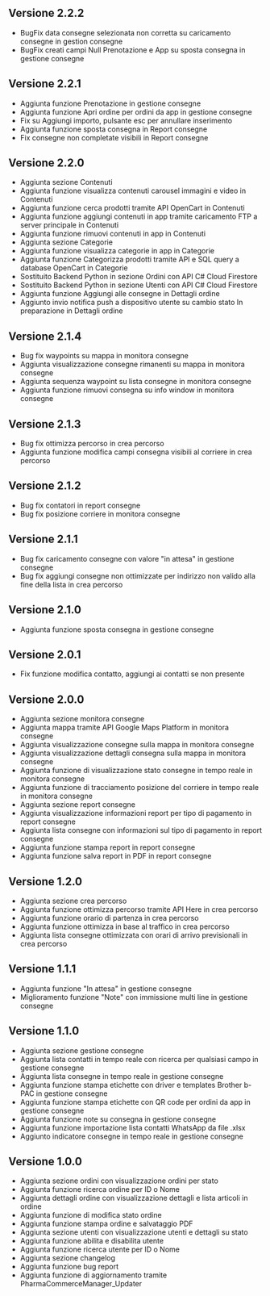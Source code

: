 ## Versione 2.2.2
- BugFix data consegne selezionata non corretta su caricamento consegne in gestion consegne
- BugFix creati campi Null Prenotazione e App su sposta consegna in gestione consegne 


## Versione 2.2.1
- Aggiunta funzione Prenotazione in gestione consegne
- Aggiunta funzione Apri ordine per ordini da app in gestione consegne
- Fix su Aggiungi importo, pulsante esc per annullare inserimento
- Aggiunta funzione sposta consegna in Report consegne
- Fix consegne non completate visibili in Report consegne


## Versione 2.2.0
- Aggiunta sezione Contenuti
- Aggiunta funzione visualizza contenuti carousel immagini e video in Contenuti
- Aggiunta funzione cerca prodotti tramite API OpenCart in Contenuti
- Aggiunta funzione aggiungi contenuti in app tramite caricamento FTP a server principale in Contenuti
- Aggiunta funzione rimuovi contenuti in app in Contenuti
- Aggiunta sezione Categorie
- Aggiunta funzione visualizza categorie in app in Categorie
- Aggiunta funzione Categorizza prodotti tramite API e SQL query a database OpenCart in Categorie
- Sostituito Backend Python in sezione Ordini con API C# Cloud Firestore
- Sostituito Backend Python in sezione Utenti con API C# Cloud Firestore
- Aggiunta funzione Aggiungi alle consegne in Dettagli ordine
- Aggiunto invio notifica push a dispositivo utente su cambio stato In preparazione in Dettagli ordine


## Versione 2.1.4
- Bug fix waypoints su mappa in monitora consegne
- Aggiunta visualizzazione consegne rimanenti su mappa in monitora consegne
- Aggiunta sequenza waypoint su lista consegne in monitora consegne
- Aggiunta funzione rimuovi consegna su info window in monitora consegne


## Versione 2.1.3 
- Bug fix ottimizza percorso in crea percorso
- Aggiunta funzione modifica campi consegna visibili al corriere in crea percorso


## Versione 2.1.2 
- Bug fix contatori in report consegne
- Bug fix posizione corriere in monitora consegne


## Versione 2.1.1 
- Bug fix caricamento consegne con valore "in attesa" in gestione consegne
- Bug fix aggiungi consegne non ottimizzate per indirizzo non valido alla fine della lista in crea percorso


## Versione 2.1.0 
- Aggiunta funzione sposta consegna in gestione consegne


## Versione 2.0.1 
- Fix funzione modifica contatto, aggiungi ai contatti se non presente


## Versione 2.0.0 
- Aggiunta sezione monitora consegne
- Aggiunta mappa tramite API Google Maps Platform in monitora consegne
- Aggiunta visualizzazione consegne sulla mappa in monitora consegne
- Aggiunta visualizzazione dettagli consegna sulla mappa in monitora consegne
- Aggiunta funzione di visualizzazione stato consegne in tempo reale in monitora consegne
- Aggiunta funzione di tracciamento posizione del corriere in tempo reale in monitora consegne
- Aggiunta sezione report consegne
- Aggiunta visualizzazione informazioni report per tipo di pagamento in report consegne
- Aggiunta lista consegne con informazioni sul tipo di pagamento in report consegne
- Aggiunta funzione stampa report in report consegne
- Aggiunta funzione salva report in PDF in report consegne


## Versione 1.2.0 
- Aggiunta sezione crea percorso
- Aggiunta funzione ottimizza percorso tramite API Here in crea percorso
- Aggiunta funzione orario di partenza in crea percorso
- Aggiunta funzione ottimizza in base al traffico in crea percorso
- Aggiunta lista consegne ottimizzata con orari di arrivo previsionali in crea percorso


## Versione 1.1.1 
- Aggiunta funzione "In attesa" in gestione consegne
- Miglioramento funzione "Note" con immissione multi line in gestione consegne


## Versione 1.1.0 
- Aggiunta sezione gestione consegne
- Aggiunta lista contatti in tempo reale con ricerca per qualsiasi campo in gestione consegne
- Aggiunta lista consegne in tempo reale in gestione consegne
- Aggiunta funzione stampa etichette con driver e templates Brother b-PAC in gestione consegne
- Aggiunta funzione stampa etichette con QR code per ordini da app in gestione consegne
- Aggiunta funzione note su consegna in gestione consegne
- Aggiunta funzione importazione lista contatti WhatsApp da file .xlsx
- Aggiunto indicatore consegne in tempo reale in gestione consegne


## Versione 1.0.0  
- Aggiunta sezione ordini con visualizzazione ordini per stato
- Aggiunta funzione ricerca ordine per ID o Nome  
- Aggiunta dettagli ordine con visualizzazione dettagli e lista articoli in ordine
- Aggiunta funzione di modifica stato ordine
- Aggiunta funzione stampa ordine e salvataggio PDF
- Aggiunta sezione utenti con visualizzazione utenti e dettagli su stato
- Aggiunta funzione abilita e disabilita utente
- Aggiunta funzione ricerca utente per ID o Nome
- Aggiunta sezione changelog
- Aggiunta funzione bug report
- Aggiunta funzione di aggiornamento tramite PharmaCommerceManager_Updater

